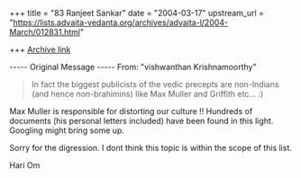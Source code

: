 +++
title = "83 Ranjeet Sankar"
date = "2004-03-17"
upstream_url = "https://lists.advaita-vedanta.org/archives/advaita-l/2004-March/012831.html"

+++
[Archive link](https://lists.advaita-vedanta.org/archives/advaita-l/2004-March/012831.html)


----- Original Message -----
From: "vishwanthan Krishnamoorthy" <krishvishy at yahoo.com>
>
> In fact the biggest publicists of the vedic precepts
> are non-Indians (and hence non-brahimins) like Max
> Muller and Griffith etc... :)


Max Muller is responsible for distorting our culture !!
Hundreds of documents (his personal letters included) have been found in
this light.
Googling might bring some up.

Sorry for the digression. I dont think this topic is within the scope of
this list.

Hari Om


